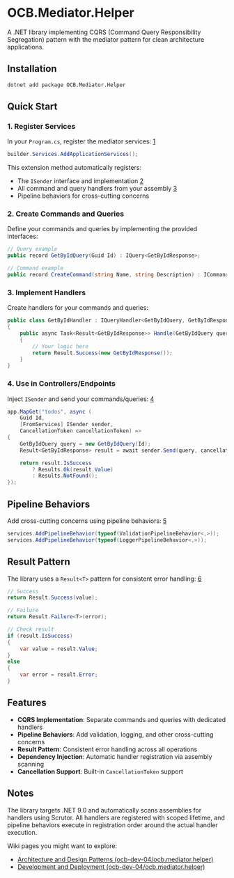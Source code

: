 # OCB.Mediator.Helper

A .NET library implementing CQRS (Command Query Responsibility Segregation) pattern with the mediator pattern for clean architecture applications.

## Installation

```bash
dotnet add package OCB.Mediator.Helper
```

## Quick Start

### 1. Register Services

In your `Program.cs`, register the mediator services: [1](#1-0) 

```csharp
builder.Services.AddApplicationServices();
```

This extension method automatically registers:
- The `ISender` interface and implementation [2](#1-1) 
- All command and query handlers from your assembly [3](#1-2) 
- Pipeline behaviors for cross-cutting concerns

### 2. Create Commands and Queries

Define your commands and queries by implementing the provided interfaces:

```csharp
// Query example
public record GetByIdQuery(Guid Id) : IQuery<GetByIdResponse>;

// Command example  
public record CreateCommand(string Name, string Description) : ICommand<Guid>;
```

### 3. Implement Handlers

Create handlers for your commands and queries:

```csharp
public class GetByIdHandler : IQueryHandler<GetByIdQuery, GetByIdResponse>
{
    public async Task<Result<GetByIdResponse>> Handle(GetByIdQuery query, CancellationToken cancellationToken)
    {
        // Your logic here
        return Result.Success(new GetByIdResponse());
    }
}
```

### 4. Use in Controllers/Endpoints

Inject `ISender` and send your commands/queries: [4](#1-3) 

```csharp
app.MapGet("todos", async (
    Guid Id,
    [FromServices] ISender sender,
    CancellationToken cancellationToken) =>
{
    GetByIdQuery query = new GetByIdQuery(Id);
    Result<GetByIdResponse> result = await sender.Send(query, cancellationToken);

    return result.IsSuccess
        ? Results.Ok(result.Value)
        : Results.NotFound();
});
```

## Pipeline Behaviors

Add cross-cutting concerns using pipeline behaviors: [5](#1-4) 

```csharp
services.AddPipelineBehavior(typeof(ValidationPipelineBehavior<,>));
services.AddPipelineBehavior(typeof(LoggerPipelineBehavior<,>));
```

## Result Pattern

The library uses a `Result<T>` pattern for consistent error handling: [6](#1-5) 

```csharp
// Success
return Result.Success(value);

// Failure
return Result.Failure<T>(error);

// Check result
if (result.IsSuccess)
{
    var value = result.Value;
}
else
{
    var error = result.Error;
}
```

## Features

- **CQRS Implementation**: Separate commands and queries with dedicated handlers
- **Pipeline Behaviors**: Add validation, logging, and other cross-cutting concerns
- **Result Pattern**: Consistent error handling across all operations
- **Dependency Injection**: Automatic handler registration via assembly scanning
- **Cancellation Support**: Built-in `CancellationToken` support

## Notes

The library targets .NET 9.0 and automatically scans assemblies for handlers using Scrutor. All handlers are registered with scoped lifetime, and pipeline behaviors execute in registration order around the actual handler execution.

Wiki pages you might want to explore:
- [Architecture and Design Patterns (ocb-dev-04/ocb.mediator.helper)](/wiki/ocb-dev-04/ocb.mediator.helper#3)
- [Development and Deployment (ocb-dev-04/ocb.mediator.helper)](/wiki/ocb-dev-04/ocb.mediator.helper#6)